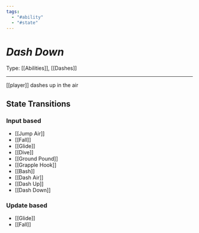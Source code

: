 ```yaml
---
tags:
  - "#ability"
  - "#state"
---
```

# _Dash Down_

Type: [[Abilities]], [[Dashes]]

----


[[player]] dashes up in the air


## State Transitions

### Input based

* [[Jump Air]]
* [[Fall]]
* [[Glide]]
* [[Dive]]
* [[Ground Pound]]
* [[Grapple Hook]]
* [[Bash]]
* [[Dash Air]]
* [[Dash Up]]
* [[Dash Down]]

### Update based

* [[Glide]]
* [[Fall]]